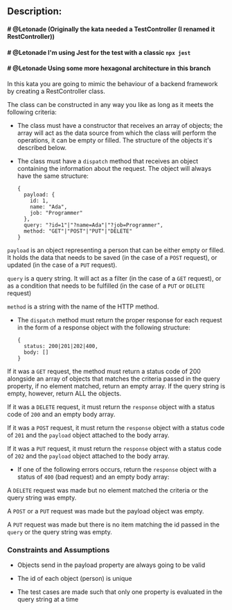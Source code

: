 ## Description:
#### # @Letonade (Originally the kata needed a TestController (I renamed it RestController))
#### # @Letonade I'm using Jest for the test with a classic `npx jest`
#### # @Letonade Using some more hexagonal architecture in this branch
In this kata you are going to mimic the behaviour of a backend framework by creating a RestController class.

The class can be constructed in any way you like as long as it meets the following criteria:

- The class must have a constructor that receives an array of objects; the array will act as the data source from which the class will perform the operations, it can be empty or filled. The structure of the objects it's described below.

- The class must have a <code>dispatch</code> method that receives an object containing the information about the request. The object will always have the same structure:

      {
        payload: {
          id: 1,
          name: "Ada",
          job: "Programmer"
        },
        query: "?id=1"|"?name=Ada"|"?job=Programmer",
        method: "GET"|"POST"|"PUT"|"DELETE"
      }

<code>payload</code> is an object representing a person that can be either empty or filled. It holds the data that needs to be saved (in the case of a <code>POST</code> request), or updated (in the case of a <code>PUT</code> request).

<code>query</code> is a query string. It will act as a filter (in the case of a <code>GET</code> request), or as a condition that needs to be fulfilled (in the case of a <code>PUT</code> or <code>DELETE</code> request)

<code>method</code> is a string with the name of the HTTP method.

- The <code>dispatch</code> method must return the proper response for each request in the form of a response object with the following structure:

      {
        status: 200|201|202|400,
        body: []
      }

If it was a <code>GET</code> request, the method must return a status code of 200 alongside an array of objects that matches the criteria passed in the query property, if no element matched, return an empty array. If the query string is empty, however, return ALL the objects.

If it was a <code>DELETE</code> request, it must return the <code>response</code> object with a status code of <code>200</code> and an empty body array.

If it was a <code>POST</code> request, it must return the <code>response</code> object with a status code of <code>201</code> and the <code>payload</code> object attached to the body array.

If it was a <code>PUT</code> request, it must return the <code>response</code> object with a status code of <code>202</code> and the <code>payload</code> object attached to the body array.

- If one of the following errors occurs, return the <code>response</code> object with a status of <code>400</code> (bad request) and an empty body array:

A <code>DELETE</code> request was made but no element matched the criteria or the query string was empty.

A <code>POST</code> or a <code>PUT</code> request was made but the payload object was empty.

A <code>PUT</code> request was made but there is no item matching the id passed in the <code>query</code> or the query string was empty.

### Constraints and Assumptions

- Objects send in the payload property are always going to be valid

- The id of each object (person) is unique

- The test cases are made such that only one property is evaluated in the query string at a time

